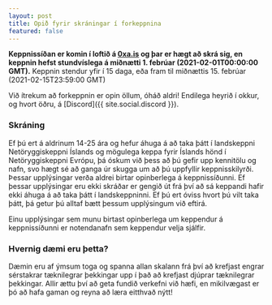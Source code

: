 ```yaml
---
layout: post
title: Opið fyrir skráningar í forkeppnina
featured: false
---
```


**Keppnissíðan er komin í loftið á [0xa.is](https://0xa.is) og þar er hægt að
skrá sig, en keppnin hefst stundvíslega á miðnætti 1. febrúar
(2021-02-01T00:00:00 GMT).** Keppnin stendur yfir í 15 daga, eða fram til
miðnættis 15. febrúar (2021-02-15T23:59:00 GMT)

Við ítrekum að forkeppnin er opin öllum, óháð aldri! Endilega heyrið í okkur,
og hvort öðru, á [Discord]({{ site.social.discord }}).

<!--more-->

### Skráning

Ef þú ert á aldrinum 14-25 ára og hefur áhuga á að taka þátt í landskeppni
Netöryggiskeppni Íslands og mögulega keppa fyrir Íslands hönd
í Netöryggiskeppni Evrópu, þá óskum við þess að þú gefir upp kennitölu og nafn,
svo hægt sé að ganga úr skugga um að þú uppfyllir keppnisskilyrði. Þessar
upplýsingar verða aldrei birtar opinberlega á keppnissíðunni. Ef þessar
upplýsingar eru ekki skráðar er gengið út frá því að sá keppandi hafir ekki
áhuga á að taka þátt í landskeppninni. Ef þú ert óviss hvort þú vilt taka þátt,
þá getur þú alltaf bætt þessum upplýsingum við eftirá.

Einu upplýsingar sem munu birtast opinberlega um keppendur á keppnissíðunni er
notendanafn sem keppendur velja sjálfir.

### Hvernig dæmi eru þetta?

Dæmin eru af ýmsum toga og spanna allan skalann frá því að krefjast engrar
sérstakrar tæknilegrar þekkingar upp í það að krefjast djúprar tæknilegrar
þekkingar. Allir ættu því að geta fundið verkefni við hæfi, en mikilvægast er
þó að hafa gaman og reyna að læra eitthvað nýtt!
